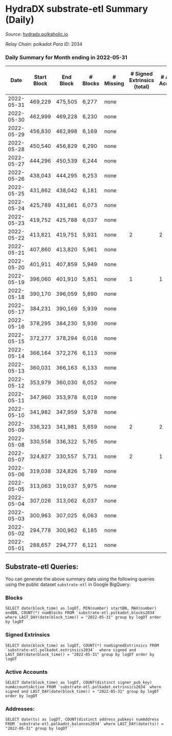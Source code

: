 # HydraDX substrate-etl Summary (Daily)

_Source_: [hydradx.polkaholic.io](https://hydradx.polkaholic.io)

*Relay Chain*: polkadot
*Para ID*: 2034



### Daily Summary for Month ending in 2022-05-31


| Date | Start Block | End Block | # Blocks | # Missing | # Signed Extrinsics (total) | # Active Accounts | # Addresses with Balances | # Events | # Transfers | # XCM Transfers In | # XCM Transfers Out |
| ---- | ----------- | --------- | -------- | --------- | --------------------------- | ----------------- | ------------------------- | -------- | ----------- | ------------------ | ------------------- |
| 2022-05-31 | 469,229 | 475,505 | 6,277 | none  |  |  | 32 | 18,839 |   |   |   |
| 2022-05-30 | 462,999 | 469,228 | 6,230 | none  |  |  | 32 | 18,696 |   |   |   |
| 2022-05-29 | 456,830 | 462,998 | 6,169 | none  |  |  | 32 | 18,512 |   |   |   |
| 2022-05-28 | 450,540 | 456,829 | 6,290 | none  |  |  | 32 | 18,878 |   |   |   |
| 2022-05-27 | 444,296 | 450,539 | 6,244 | none  |  |  | 32 | 18,737 |   |   |   |
| 2022-05-26 | 438,043 | 444,295 | 6,253 | none  |  |  | 32 | 18,764 |   |   |   |
| 2022-05-25 | 431,862 | 438,042 | 6,181 | none  |  |  | 32 | 18,552 |   |   |   |
| 2022-05-24 | 425,789 | 431,861 | 6,073 | none  |  |  | 32 | 18,224 |   |   |   |
| 2022-05-23 | 419,752 | 425,788 | 6,037 | none  |  |  | 32 | 18,116 |   |   |   |
| 2022-05-22 | 413,821 | 419,751 | 5,931 | none  | 2 | 2 | 32 | 17,806 |   |   |   |
| 2022-05-21 | 407,860 | 413,820 | 5,961 | none  |  |  | 32 | 17,891 |   |   |   |
| 2022-05-20 | 401,911 | 407,859 | 5,949 | none  |  |  | 32 | 17,852 |   |   |   |
| 2022-05-19 | 396,060 | 401,910 | 5,851 | none  | 1 | 1 | 32 | 12,456 |   |   |   |
| 2022-05-18 | 390,170 | 396,059 | 5,890 | none  |  |  | 32 | 11,785 |   |   |   |
| 2022-05-17 | 384,231 | 390,169 | 5,939 | none  |  |  | 32 | 11,886 |   |   |   |
| 2022-05-16 | 378,295 | 384,230 | 5,936 | none  |  |  | 32 | 11,877 |   |   |   |
| 2022-05-15 | 372,277 | 378,294 | 6,018 | none  |  |  | 32 | 12,041 |   |   |   |
| 2022-05-14 | 366,164 | 372,276 | 6,113 | none  |  |  | 32 | 12,234 |   |   |   |
| 2022-05-13 | 360,031 | 366,163 | 6,133 | none  |  |  | 32 | 12,271 |   |   |   |
| 2022-05-12 | 353,979 | 360,030 | 6,052 | none  |  |  | 32 | 12,110 |   |   |   |
| 2022-05-11 | 347,960 | 353,978 | 6,019 | none  |  |  | 32 | 12,043 |   |   |   |
| 2022-05-10 | 341,982 | 347,959 | 5,978 | none  |  |  | 32 | 11,964 |   |   |   |
| 2022-05-09 | 336,323 | 341,981 | 5,659 | none  | 2 | 2 | 32 | 11,332 |   |   |   |
| 2022-05-08 | 330,558 | 336,322 | 5,765 | none  |  |  | 32 | 11,535 |   |   |   |
| 2022-05-07 | 324,827 | 330,557 | 5,731 | none  | 2 | 1 | 32 | 11,475 |   |   |   |
| 2022-05-06 | 319,038 | 324,826 | 5,789 | none  |  |  | 32 | 11,586 |   |   |   |
| 2022-05-05 | 313,063 | 319,037 | 5,975 | none  |  |  | 32 | 11,955 |   |   |   |
| 2022-05-04 | 307,026 | 313,062 | 6,037 | none  |  |  | 32 | 12,079 |   |   |   |
| 2022-05-03 | 300,963 | 307,025 | 6,063 | none  |  |  | 32 | 12,134 |   |   |   |
| 2022-05-02 | 294,778 | 300,962 | 6,185 | none  |  |  | 32 | 12,375 |   |   |   |
| 2022-05-01 | 288,657 | 294,777 | 6,121 | none  |  |  | 32 | 12,247 |   |   |   |

## Substrate-etl Queries:
You can generate the above summary data using the following queries using the public dataset `substrate-etl` in Google BigQuery:


### Blocks
```
SELECT date(block_time) as logDT, MIN(number) startBN, MAX(number) endBN, COUNT(*) numBlocks FROM `substrate-etl.polkadot.blocks2034`  where LAST_DAY(date(block_time)) = "2022-05-31" group by logDT order by logDT
```


### Signed Extrinsics
```
SELECT date(block_time) as logDT, COUNT(*) numSignedExtrinsics FROM `substrate-etl.polkadot.extrinsics2034`  where signed and LAST_DAY(date(block_time)) = "2022-05-31" group by logDT order by logDT
```


### Active Accounts
```
SELECT date(block_time) as logDT, COUNT(distinct signer_pub_key) numAccountsActive FROM `substrate-etl.polkadot.extrinsics2034` where signed and LAST_DAY(date(block_time)) = "2022-05-31" group by logDT order by logDT
```


### Addresses:
```
SELECT date(ts) as logDT, COUNT(distinct address_pubkey) numAddress FROM `substrate-etl.polkadot.balances2034` where LAST_DAY(date(ts)) = "2022-05-31" group by logDT```


